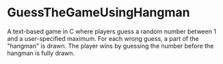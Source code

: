 # GuessTheGameUsingHangman
A text-based game in C where players guess a random number between 1 and a user-specified maximum. For each wrong guess, a part of the "hangman" is drawn. The player wins by guessing the number before the hangman is fully drawn. 

